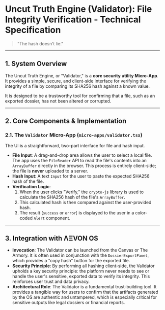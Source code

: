 # Uncut Truth Engine (Validator): File Integrity Verification - Technical Specification

> "The hash doesn't lie."

---

## 1. System Overview

The Uncut Truth Engine, or "Validator," is a **core security utility Micro-App**. It provides a simple, secure, and client-side interface for verifying the integrity of a file by comparing its SHA256 hash against a known value.

It is designed to be a trustworthy tool for confirming that a file, such as an exported dossier, has not been altered or corrupted.

---

## 2. Core Components & Implementation

### 2.1. The `Validator` Micro-App (`micro-apps/validator.tsx`)
The UI is a straightforward, two-part interface for file and hash input.
- **File Input**: A drag-and-drop area allows the user to select a local file. The app uses the `FileReader` API to read the file's contents into an `ArrayBuffer` directly in the browser. This process is entirely client-side; the file is **never** uploaded to a server.
- **Hash Input**: A text `Input` for the user to paste the expected SHA256 hash of the file.
- **Verification Logic**:
  1.  When the user clicks "Verify," the `crypto-js` library is used to calculate the SHA256 hash of the file's `ArrayBuffer`.
  2.  This calculated hash is then compared against the user-provided hash.
  3.  The result (`success` or `error`) is displayed to the user in a color-coded `Alert` component.

---

## 3. Integration with ΛΞVON OS

- **Invocation**: The Validator can be launched from the Canvas or The Armory. It is often used in conjunction with the `DossierExportPanel`, which provides a "copy hash" button for the exported file.
- **Security Principle**: By performing all hashing client-side, the Validator upholds a key security principle: the platform never needs to see or handle the user's sensitive, exported data to verify its integrity. This reinforces user trust and data privacy.
- **Architectural Role**: The Validator is a fundamental trust-building tool. It provides a tangible way for users to confirm that the artifacts generated by the OS are authentic and untampered, which is especially critical for sensitive outputs like legal dossiers or financial reports.
